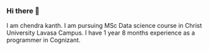 ### Hi there 👋
I am chendra kanth. I am pursuing MSc Data science course in Christ University Lavasa Campus. I have 1 year 8 months experience as a programmer in Cognizant.
<!--
**Chendrakanth0105/chendrakanth0105** is a ✨ _special_ ✨ repository because its `README.md` (this file) appears on your GitHub profile.

Here are some ideas to get you started:

- 🔭 I’m currently working on ...
- 🌱 I’m currently learning ...
- 👯 I’m looking to collaborate on ...
- 🤔 I’m looking for help with ...
- 💬 Ask me about ...
- 📫 How to reach me: ...
- 😄 Pronouns: ...
- ⚡ Fun fact: ...
-->
